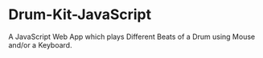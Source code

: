 # Drum-Kit-JavaScript

A JavaScript Web App which plays Different Beats of a Drum using Mouse and/or a Keyboard.
